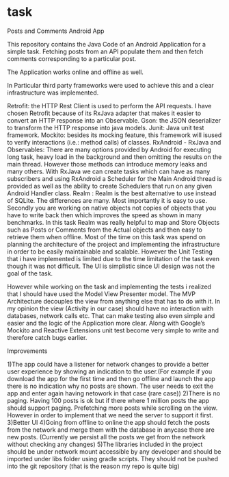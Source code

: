 # task
Posts and Comments Android App

This repository contains the Java Code of an Android Application for a simple task. Fetching posts from an API populate them and then fetch comments corresponding to a particular post.

The Application works online and offline as well.

In Particular third party frameworks were used to achieve this and a clear infrastructure was implemented.



Retrofit: the HTTP Rest Client is used to perform the API requests. I have chosen Retrofit because of its RxJava adapter that makes it easier to convert an HTTP response into an Observable.
Gson: the JSON deserializer to transform the HTTP response into java models.
Junit: Java unit test framework. 
Mockito: besides its mocking feature, this framework will isused to verify interactions (i.e.: method calls) of classes.
RxAndroid - RxJava and Observables: There are many options provided by Android for executing long task, heavy load in the background and then omitting the results on the main thread. However those methods can introduce memory leaks and many others. With RxJava we can create tasks which can have as many subscribers and using RxAndroid a Scheduler for the Main Android thread is provided as well as the ability to create Schedulers that run on any given Android Handler class.
Realm : Realm is the best alternative to use instead of SQLite. The differences are many. Most importantly it is easy to use. Secondly you are working on native objects not copies of objects that you have to write back then which improves the speed as shown in many benchmarks. In this task Realm was really helpful to map and Store Objects such as Posts or Comments from the Actual objects and then easy to retrieve them when offline.
Most of the time on this task was spend on planning the architecture of the project and implementing the infrastructure in order to be easily maintainable and scalable. However the Unit Testing that i have implemented is limited due to the time limitation of the task even though it was not difficult. The UI is simplistic since UI design was not the goal of the task.

However while working on the task and implementing the tests i realized that I should have used the Model View Presenter model.
The MVP Architecture decouples the view from anything else that has to do with it. In my opinion the view (Activity in our case) should have no interaction with databases, network calls etc. That can make testing also even simple and easier and the logic of the Application more clear.
Along with Google’s Mockito and Reactive Extensions unit test become very simple to write and therefore catch bugs earlier. 

Improvements

1)The app could have a listener for network changes to provide a better user experience by showing an indication to the user.(For example if you download the app for the first time and then go offline and launch the app there is no indication why no posts are shown. The user needs to exit the app and enter again having netowork in that case (rare case))
2)There is no paging. Having 100 posts is ok but if there where 1 million posts the app should support paging. Prefetching more posts while scrolling on the view. However in order to implement that we need the server to support it first.
3)Better UI
4)Going from offline to online the app should fetch the posts from the network and merge them with the database in anycase there are new posts. (Currently we persist all the posts we get from the network without checking any changes)
5)The libraries included in the project should be under network mount accessible by any developer and should be imported under libs folder using gradle scripts. They should not be pushed into the git repository (that is the reason my repo is quite big)